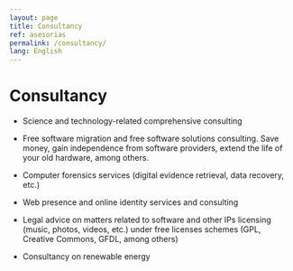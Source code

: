 ```yaml
---
layout: page
title: Consultancy
ref: asesorias
permalink: /consultancy/
lang: English
---
```


# Consultancy

  * Science and technology-related comprehensive consulting

  * Free software migration and free software solutions consulting. Save money, gain independence from software providers, extend the
  life of your old hardware, among others.

  * Computer forensics services (digital evidence retrieval, data recovery, etc.)

  * Web presence and online identity services and consulting

  * Legal advice on matters related to software and other IPs licensing (music, photos, videos, etc.) under free licenses schemes
  (GPL, Creative Commons, GFDL, among others)

  * Consultancy on renewable energy
